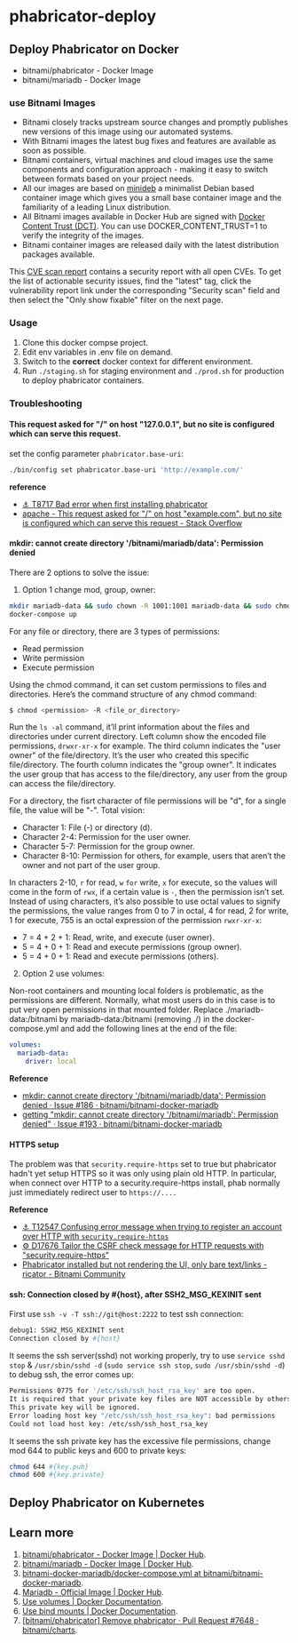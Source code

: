 # phabricator-deploy

## Deploy Phabricator on Docker

- bitnami/phabricator - Docker Image
- bitnami/mariadb - Docker Image

### use Bitnami Images

- Bitnami closely tracks upstream source changes and promptly publishes new versions of this image using our automated systems.
- With Bitnami images the latest bug fixes and features are available as soon as possible.
- Bitnami containers, virtual machines and cloud images use the same components and configuration approach - making it easy to switch between formats based on your project needs.
- All our images are based on [minideb](https://github.com/bitnami/minideb) a minimalist Debian based container image which gives you a small base container image and the familiarity of a leading Linux distribution.
- All Bitnami images available in Docker Hub are signed with [Docker Content Trust (DCT)](https://docs.docker.com/engine/security/trust/content_trust/). You can use DOCKER_CONTENT_TRUST=1 to verify the integrity of the images.
- Bitnami container images are released daily with the latest distribution packages available.

This [CVE scan report](https://quay.io/repository/bitnami/phabricator?tab=tags) contains a security report with all open CVEs. To get the list of actionable security issues, find the "latest" tag, click the vulnerability report link under the corresponding "Security scan" field and then select the "Only show fixable" filter on the next page.


### Usage

1. Clone this docker compse project.
1. Edit env variables in .env file on demand.
1. Switch to the **correct** docker context for different environment.
1. Run `./staging.sh` for staging environment and `./prod.sh` for production to deploy phabricator containers.

### Troubleshooting

#### This request asked for "/" on host "127.0.0.1", but no site is configured which can serve this request.

set the config parameter `phabricator.base-uri`:

```bash
./bin/config set phabricator.base-uri 'http://example.com/'
```

**reference**

- [⚓ T8717 Bad error when first installing phabricator](https://secure.phabricator.com/T8717)
- [apache - This request asked for "/" on host "example.com", but no site is configured which can serve this request - Stack Overflow](https://stackoverflow.com/questions/35628144/this-request-asked-for-on-host-example-com-but-no-site-is-configured-whic)


#### mkdir: cannot create directory '/bitnami/mariadb/data': Permission denied

There are 2 options to solve the issue:

1. Option 1 change mod, group, owner:

```bash
mkdir mariadb-data && sudo chown -R 1001:1001 mariadb-data && sudo chmod -R 775 mariadb-data
docker-compose up
```

For any file or directory, there are 3 types of permissions:

- Read permission
- Write permission
- Execute permission

Using the chmod command, it can set custom permissions to files and directories. Here’s the command structure of any chmod command:

```bash
$ chmod <permission> -R <file_or_directory>
```

Run the `ls -al` command, it’ll print information about the files and directories under current directory. Left column show the encoded file permissions, `drwxr-xr-x` for example. The third column indicates the "user owner" of the file/directory. It’s the user who created this specific file/directory. The fourth column indicates the "group owner". It indicates the user group that has access to the file/directory, any user from the group can access the file/directory.

For a directory, the fisrt character of file permissions will be "d", for a single file, the value will be "-". Total vision:

- Character 1: File (-) or directory (d).
- Character 2-4: Permission for the user owner.
- Character 5-7: Permission for the group owner.
- Character 8-10: Permission for others, for example, users that aren’t the owner and not part of the user group.

In characters 2-10, `r` for read, `w` `for` write, `x` for execute, so the values will come in the form of `rwx`, if a certain value is `-`, then the permission isn’t set. Instead of using characters, it’s also possible to use octal values to signify the permissions, the value ranges from 0 to 7 in octal, 4 for read, 2 for write, 1 for execute, 755 is an octal expression of the permission `rwxr-xr-x`:

- 7 = 4 + 2 + 1: Read, write, and execute (user owner).
- 5 = 4 + 0 + 1: Read and execute permissions (group owner).
- 5 = 4 + 0 + 1: Read and execute permissions (others).


2. Option 2 use volumes:

Non-root containers and mounting local folders is problematic, as the permissions are different. Normally, what most users do in this case is to put very open permissions in that mounted folder. Replace ./mariadb-data:/bitnami by mariadb-data:/bitnami (removing ./) in the docker-compose.yml and add the following lines at the end of the file:

```yaml
volumes:
  mariadb-data:
    driver: local
```

**Reference**

- [mkdir: cannot create directory '/bitnami/mariadb/data': Permission denied · Issue #186 · bitnami/bitnami-docker-mariadb](https://github.com/bitnami/bitnami-docker-mariadb/issues/186)
- [getting "mkdir: cannot create directory '/bitnami/mariadb': Permission denied" · Issue #193 · bitnami/bitnami-docker-mariadb](https://github.com/bitnami/bitnami-docker-mariadb/issues/193)


#### HTTPS setup

The problem was that `security.require-https` set to true but phabricator hadn't yet setup HTTPS so it was only using plain old HTTP. In particular, when connect over HTTP to a security.require-https install, phab normally just immediately redirect user to `https://....`

**Reference**

- [⚓ T12547 Confusing error message when trying to register an account over HTTP with `security.require-https`](https://secure.phabricator.com/T12547)
- [⚙ D17676 Tailor the CSRF check message for HTTP requests with "security.require-https"](https://secure.phabricator.com/D17676)
- [Phabricator installed but not rendering the UI, only bare text/links - ricator - Bitnami Community](https://community.bitnami.com/t/phabricator-installed-but-not-rendering-the-ui-only-bare-text-links/38827/3)

#### ssh: Connection closed by #{host}, after SSH2_MSG_KEXINIT sent 

First use `ssh -v -T ssh://git@host:2222` to test ssh connection:

```bash
debug1: SSH2_MSG_KEXINIT sent
Connection closed by #{host}
```

It seems the ssh server(sshd) not working properly, try to use `service sshd stop` & `/usr/sbin/sshd -d` (`sudo service ssh stop`, `sudo /usr/sbin/sshd -d`) to debug ssh, the error comes up:

```bash
Permissions 0775 for '/etc/ssh/ssh_host_rsa_key' are too open.
It is required that your private key files are NOT accessible by others.
This private key will be ignored.
Error loading host key "/etc/ssh/ssh_host_rsa_key": bad permissions
Could not load host key: /etc/ssh/ssh_host_rsa_key
```

It seems the ssh private key has the excessive file permissions, change mod 644 to public keys and 600 to private keys:

```bash
chmod 644 #{key.pub}
chmod 600 #{key.private}
```


## Deploy Phabricator on Kubernetes

## Learn more

1. [bitnami/phabricator - Docker Image | Docker Hub](https://hub.docker.com/r/bitnami/phabricator).
1. [bitnami/mariadb - Docker Image | Docker Hub](https://hub.docker.com/r/bitnami/mariadb).
1. [bitnami-docker-mariadb/docker-compose.yml at bitnami/bitnami-docker-mariadb](https://github.com/bitnami/bitnami-docker-mariadb/blob/a2657f6b427d5e38b0a4156aa6e7ea7f3b6d93b5/docker-compose.yml).
1. [Mariadb - Official Image | Docker Hub](https://hub.docker.com/_/mariadb).
1. [Use volumes | Docker Documentation](https://docs.docker.com/storage/volumes/).
1. [Use bind mounts | Docker Documentation](https://docs.docker.com/storage/bind-mounts/).
1. [[bitnami/phabricator] Remove phabricator · Pull Request #7648 · bitnami/charts](https://github.com/bitnami/charts/pull/7648).
